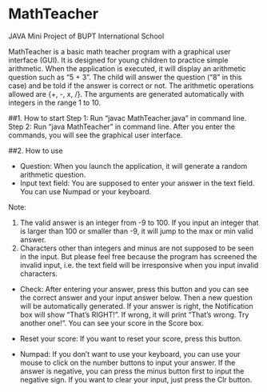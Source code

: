 # MathTeacher
JAVA Mini Project of BUPT International School

MathTeacher is a basic math teacher program with a graphical user interface (GUI). It is designed for young children to practice simple arithmetic. When the application is executed, it will display an arithmetic question such as “5 + 3”. The child will answer the question (“8” in this case) and be told if the answer is correct or not. 
The arithmetic operations allowed are {+, -, x, /}. The arguments are generated automatically with integers in the range 1 to 10.

##1.	How to start
Step 1: Run “javac MathTeacher.java” in command line.
Step 2: Run “java MathTeacher” in command line.
After you enter the commands, you will see the graphical user interface.

##2.	How to use 
- Question: When you launch the application, it will generate a random arithmetic question. 
- Input text field: You are supposed to enter your answer in the text field. You can use Numpad or your keyboard.

Note: 
1.	The valid answer is an integer from -9 to 100. If you input an integer that is larger than 100 or smaller than -9, it will jump to the max or min valid answer.
2.	Characters other than integers and minus are not supposed to be seen in the input. But please feel free because the program has screened the invalid input, i.e. the text field will be irresponsive when you input invalid characters.

- Check: After entering your answer, press this button and you can see the correct answer and your input answer below. Then a new question will be automatically generated. If your answer is right, the Notification box will show “That’s RIGHT!”. If wrong, it will print “That’s wrong. Try another one!”. You can see your score in the Score box.

- Reset your score: If you want to reset your score, press this button.
 
- Numpad: If you don’t want to use your keyboard, you can use your mouse to click on the number buttons to input your answer. If the answer is negative, you can press the minus button first to input the negative sign. If you want to clear your input, just press the Clr button.
